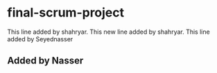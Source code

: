 # final-scrum-project
This line added by shahryar.
This new line added by shahryar.
This  line added by Seyednasser
## Added by Nasser
